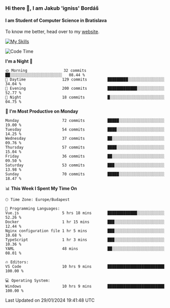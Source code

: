### Hi there 👋, I am Jakub 'igniss' Bordáš

#### I am Student of Computer Science in Bratislava
To know me better, head over to my [website](https://bordas.sk).

[![My Skills](https://skillicons.dev/icons?i=js,html,css,figma,svelte,java,kotlin,python,postgresql,typescript,nest,nodejs)](https://bordas.sk)


<!--START_SECTION:waka-->
![Code Time](http://img.shields.io/badge/Code%20Time-1%2C381%20hrs%205%20mins-blue)

**I'm a Night 🦉** 

```text
🌞 Morning                32 commits          ██░░░░░░░░░░░░░░░░░░░░░░░   08.44 % 
🌆 Daytime                129 commits         █████████░░░░░░░░░░░░░░░░   34.04 % 
🌃 Evening                200 commits         █████████████░░░░░░░░░░░░   52.77 % 
🌙 Night                  18 commits          █░░░░░░░░░░░░░░░░░░░░░░░░   04.75 % 
```
📅 **I'm Most Productive on Monday** 

```text
Monday                   72 commits          █████░░░░░░░░░░░░░░░░░░░░   19.00 % 
Tuesday                  54 commits          ████░░░░░░░░░░░░░░░░░░░░░   14.25 % 
Wednesday                37 commits          ██░░░░░░░░░░░░░░░░░░░░░░░   09.76 % 
Thursday                 57 commits          ████░░░░░░░░░░░░░░░░░░░░░   15.04 % 
Friday                   36 commits          ██░░░░░░░░░░░░░░░░░░░░░░░   09.50 % 
Saturday                 53 commits          ███░░░░░░░░░░░░░░░░░░░░░░   13.98 % 
Sunday                   70 commits          █████░░░░░░░░░░░░░░░░░░░░   18.47 % 
```


📊 **This Week I Spent My Time On** 

```text
🕑︎ Time Zone: Europe/Budapest

💬 Programming Languages: 
Vue.js                   5 hrs 18 mins       █████████████░░░░░░░░░░░░   52.26 % 
Docker                   1 hr 15 mins        ███░░░░░░░░░░░░░░░░░░░░░░   12.44 % 
Nginx configuration file 1 hr 5 mins         ███░░░░░░░░░░░░░░░░░░░░░░   10.68 % 
TypeScript               1 hr 3 mins         ███░░░░░░░░░░░░░░░░░░░░░░   10.36 % 
YAML                     48 mins             ██░░░░░░░░░░░░░░░░░░░░░░░   08.01 % 

🔥 Editors: 
VS Code                  10 hrs 9 mins       █████████████████████████   100.00 % 

💻 Operating System: 
Windows                  10 hrs 9 mins       █████████████████████████   100.00 % 
```


 Last Updated on 29/01/2024 19:41:48 UTC
<!--END_SECTION:waka-->
